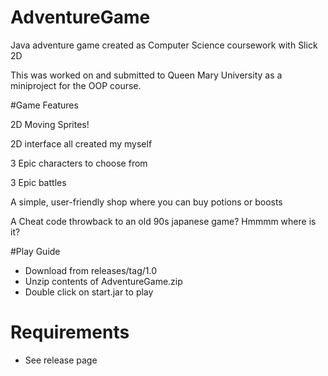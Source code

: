 # AdventureGame
Java adventure game created as Computer Science coursework with Slick 2D

This was worked on and submitted to Queen Mary University as a miniproject for the OOP course.


#Game Features

2D Moving Sprites!

2D interface all created my myself

3 Epic characters to choose from

3 Epic battles

A simple, user-friendly shop where you can buy potions or boosts

A Cheat code throwback to an old 90s japanese game? Hmmmm where is it?


#Play Guide 

* Download from releases/tag/1.0
* Unzip contents of AdventureGame.zip
* Double click on start.jar to play

# Requirements
* See release page


